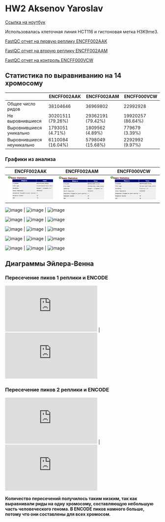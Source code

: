 # HW2 Aksenov Yaroslav

[Ссылка на ноутбук](https://colab.research.google.com/drive/1ZmI5s741ohVx_3H157ZiU7nh8xiAt4ZY?usp=sharing)

Использовалась клеточная линия HCT116 и гистоновая метка H3K9me3.

[FastQC отчет на первую реплику ENCFF002AAK](https://github.com/yaraksen/hse_hw2_chip/blob/main/data/reports/ENCFF002AAK_fastqc.html)

[FastQC отчет на вторую реплику ENCFF002AAM](https://github.com/yaraksen/hse_hw2_chip/blob/main/data/reports/ENCFF002AAM_fastqc.html)

[FastQC отчет на контроль ENCFF000VCW](https://github.com/yaraksen/hse_hw2_chip/blob/main/data/reports/ENCFF000VCW_fastqc.html)


## Статистика по выравниванию на 14 хромосому

|                           | ENCFF002AAK       | ENCFF002AAM       | ENCFF000VCW       |
|---------------------------|-------------------|-------------------|-------------------|
| Общее число ридов         | 38104646          | 36969802          | 22992928          |
| Не выровнившиеся          | 30201511 (79.26%) | 29362191 (79.42%) | 19920257 (86.64%) |
| Выровнившиеся уникально   | 1793051 (4.71%)   | 1809562 (4.89%)   | 779679 (3.39%)    |
| Выровнившиеся неуникально | 6110084 (16.04%)  | 5798049 (15.68%)  | 2292992 (9.97%)   |

### Графики из анализа

ENCFF002AAK | ENCFF002AAM | ENCFF000VCW
--- | --- | ---
![image](https://github.com/yaraksen/hse_hw2_chip/blob/main/data/images/basic_ENCFF002AAK.png) | ![image](https://github.com/yaraksen/hse_hw2_chip/blob/main/data/images/basic_ENCFF002AAM.png) | ![image](https://github.com/yaraksen/hse_hw2_chip/blob/main/data/images/basic_ENCFF000VCW.png)

![image](https://github.com/yaraksen/hse22_hw2_chip/blob/main/data/images/perseq_quality_ENCFF002AAK.png) | ![image](https://github.com/yaraksen/hse22_hw2_chip/blob/main/data/images/perseq_quality_ENCFF002AAM.png) | ![image](https://github.com/yaraksen/hse22_hw2_chip/blob/main/data/images/perseq_quality_ENCFF000VCW.png)

![image](https://github.com/yaraksen/hse22_hw2_chip/blob/main/data/images/perbase_quality_ENCFF002AAK.png) | ![image](https://github.com/yaraksen/hse22_hw2_chip/blob/main/data/images/perbase_quality_ENCFF002AAM.png) | ![image](https://github.com/yaraksen/hse22_hw2_chip/blob/main/data/images/perbase_quality_ENCFF000VCW.png)

![image](https://github.com/yaraksen/hse22_hw2_chip/blob/main/data/images/perbase_content_ENCFF002AAK.png) | ![image](https://github.com/yaraksen/hse22_hw2_chip/blob/main/data/images/perbase_content_ENCFF002AAM.png) | ![image](https://github.com/yaraksen/hse22_hw2_chip/blob/main/data/images/perbase_content_ENCFF000VCW.png)

![image](https://github.com/yaraksen/hse22_hw2_chip/blob/main/data/images/per_seq_gc_content_ENCFF002AAK.png) | ![image](https://github.com/yaraksen/hse22_hw2_chip/blob/main/data/images/per_seq_gc_content_ENCFF002AAM.png) | ![image](https://github.com/yaraksen/hse22_hw2_chip/blob/main/data/images/per_seq_gc_content_ENCFF000VCW.png)

![image](https://github.com/yaraksen/hse22_hw2_chip/blob/main/data/images/per_base_n_content_ENCFF002AAK.png) | ![image](https://github.com/yaraksen/hse22_hw2_chip/blob/main/data/images/per_base_n_content_ENCFF002AAM.png) | ![image](https://github.com/yaraksen/hse22_hw2_chip/blob/main/data/images/per_base_n_content_ENCFF000VCW.png)

## Диаграммы Эйлера-Венна

### Пересечение пиков 1 реплики и ENCODE
![Intervene_venn1](https://github.com/yaraksen/hse22_hw2_chip/blob/main/data/images/Intervene_venn.pdf) | ![Intervene_venn2](https://github.com/yaraksen/hse22_hw2_chip/blob/main/data/images/Intervene_venn1.pdf)

### Пересечение пиков 2 реплики и ENCODE
![Intervene_venn3](https://github.com/yaraksen/hse22_hw2_chip/blob/main/data/images/Intervene_venn2.pdf) | ![Intervene_venn4](https://github.com/yaraksen/hse22_hw2_chip/blob/main/data/images/Intervene_venn3.pdf)

**Количество пересечений получилось таким низким, так как выравнивали риды на одну хромосому, составляющую небольшую часть человеческого генома. В ENCODE пиков намного больше, потому что они составлены для всех хромосом.**